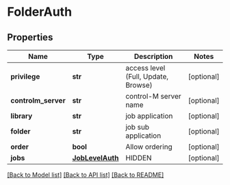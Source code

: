 # FolderAuth

## Properties
Name | Type | Description | Notes
------------ | ------------- | ------------- | -------------
**privilege** | **str** | access level (Full, Update, Browse) | [optional] 
**controlm_server** | **str** | control-M server name | [optional] 
**library** | **str** | job application | [optional] 
**folder** | **str** | job sub application | [optional] 
**order** | **bool** | Allow ordering | [optional] 
**jobs** | [**JobLevelAuth**](JobLevelAuth.md) | HIDDEN | [optional] 

[[Back to Model list]](../README.md#documentation-for-models) [[Back to API list]](../README.md#documentation-for-api-endpoints) [[Back to README]](../README.md)


